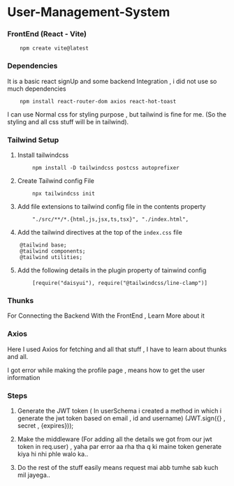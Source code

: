 # User-Management-System

### FrontEnd (React - Vite)
```
    npm create vite@latest
```

### Dependencies
It is a basic react signUp and some backend Integration , i did not use so much dependencies 
```
    npm install react-router-dom axios react-hot-toast 
```

I can use Normal css for styling purpose , but tailwind is fine for me. (So the styling and all css stuff will be in tailwind).

### Tailwind Setup

1) Install tailwindcss
```
        npm install -D tailwindcss postcss autoprefixer
```
2) Create Tailwind config File
```
        npx tailwindcss init
```
3) Add file extensions to tailwind config file in the contents property
```
        "./src/**/*.{html,js,jsx,ts,tsx}", "./index.html",
```
4) Add the tailwind directives at the top of the   `index.css` file
```
    @tailwind base;
    @tailwind components;
    @tailwind utilities;
```
5) Add the following details in the plugin property of tainwind config
```
        [require("daisyui"), require("@tailwindcss/line-clamp")]
```


### Thunks
For Connecting the Backend With the FrontEnd , Learn More about it

### Axios
Here I used Axios for fetching and all that stuff , I have to learn about thunks and all.

I got error while making the profile page , means how to get the user information

### Steps
1) Generate the JWT token ( In userSchema i created a method in which i generate the jwt token based on email , id and username) (JWT.sign({} , secret , {expires}));

2) Make the middleware (For adding all the details we got from our jwt token in req.user) , yaha par error aa rha tha q ki maine token generate kiya hi nhi phle walo ka..

3) Do the rest of the stuff easily means request mai abb tumhe sab kuch mil jayega..
